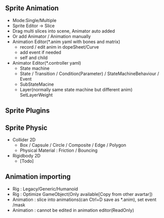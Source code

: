 ## Sprite Animation
- Mode:Single/Multiple
- Sprite Editor -> Slice
- Drag multi slices into scene, Animator auto added
- Or add Animator / Animation manually
- Animation Editor(*.anim yaml with bones and matrix)
    - record / edit anim in dopeSheet/Curve
    - add event if needed
    - self and child
- Animator Editor(*.controller yaml) 
    - State machine      
    - State / Transition / Condition(Parameter) / StateMachineBehaviour / Event
    - SubStateMacine
    - Layer(normally same state machine but different anim) SetLayerWeight

## Sprite Plugins

## Sprite Physic
- Collider 2D
    - Box / Capsule / Circle / Composite / Edge / Polygon
    - Physical Material : Friction / Bouncing
- Rigidbody 2D
    - [Todo]


## Animation importing
- Rig : Legacy/Generic/Humanoid
- Rig : Optimize GameObject(Only available[Copy from other avartar])
- Animation : slice into animations(can Ctrl+D save as *.anim), set event /mask
- Animation : cannot be edited in animation editor(ReadOnly)